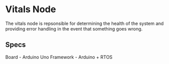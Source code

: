 # Vitals Node
The vitals node is repsonsible for determining the health of the system and providing error handling in the event that something goes wrong.

## Specs
Board - Arduino Uno
Framework - Arduino + RTOS
